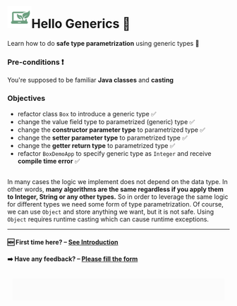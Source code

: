 # <img src="https://raw.githubusercontent.com/bobocode-projects/resources/master/image/logo_transparent_background.png" height=50/>Hello Generics :muscle:

Learn how to do **safe type parametrization** using generic types 💪

### Pre-conditions ❗

You're supposed to be familiar **Java classes** and **casting**

### Objectives

* refactor class `Box` to introduce a generic type ✅
* change the value field type to parametrized (generic) type ✅
* change the **constructor parameter type** to parametrized type ✅
* change the **setter parameter type** to parametrized type ✅
* change the **getter return type** to parametrized type ✅
* refactor `BoxDemoApp` to specify generic type as `Integer` and receive **compile time error** ✅

##

In many cases the logic we implement does not depend on the data type. In other words, **many algorithms are the same
regardless if you apply them to Integer, String or any other types.** So in order to leverage the same logic for different 
types we need some form of type parametrization. Of course, we can use `Object` and store anything we want, but
it is not safe. Using `Object` requires runtime casting which can cause runtime exceptions.

---
#### 🆕 First time here? – [See Introduction](https://github.com/bobocode-projects/java-fundamentals-course/tree/main/0-0-intro#introduction)
#### ➡️ Have any feedback? – [Please fill the form ](https://forms.gle/Q5aEmF8E86fbZ4rXA)

##
<div align="center"><img src="https://raw.githubusercontent.com/bobocode-projects/resources/master/animation/GitHub%20Star_3.gif" height=50/></div>
